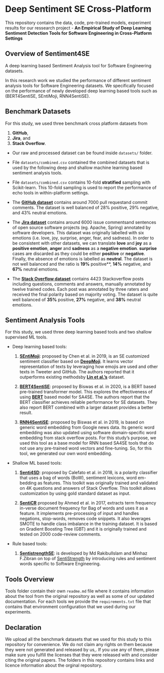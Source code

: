 # Deep Sentiment SE Cross-Platform

This repository contains the data, code, pre-trained models, experiment results for our ressearch project - **An Empirical Study of Deep Learning Sentiment Detection Tools for Software Engineering in Cross-Platform Settings** 

## Overview of Sentiment4SE
A deep learning based Sentiment Analysis tool for Software Engineering datasets.

In this research work we studied the performance of different sentiment analysis tools for Software Engineering datasets. We specifically focused on the performance
of newly developed deep learning based tools such as (BERT4SentiSE, SEntiMoji, RNN4SentiSE).

## Benchmark Datasets
For this study, we used three benchmark cross platform datasets from 
1. **GitHub**, 
2. **Jira**, and 
3. **Stack Overflow**. 

- Our raw and processed dataset can be found inside <code>datasets/</code> folder. 
- File <code>datasets/combined.csv</code> contained the combined datasets that is used by the following deep and shallow machine learning based sentiment analysis tools. 
- File  <code>datasets/combined.csv</code> contains 10-fold **stratified** sampling with Scikit-learn. This 10-fold sampling is used to report the performance of echo tools in within-platform settings.

- The **[GitHub dataset](https://dl.acm.org/doi/abs/10.1145/3379597.3387446?casa_token=IVm2ckwP7tkAAAAA%3AiI5wI10i1PLqO39hFeWZgN1PcXNrDOUO61cbVuglZcAAm9uY9WkWngpiN9fmPsrhNb5FVasPGjDPtg)** contains around 7000 pull requestand commit comments. The  dataset is well balanced of 28% positive, 29% negative, and 43% neutral emotions.

- The **[Jira dataset]()** contains around 6000 issue commentsand sentences of open source software projects (eg. Apache, Spring) annotated by software developers. This dataset was originally labelled with six emotions (i.e. love, joy, surprise, anger, fear, and sadness). In order to be consistent with other datasets, we can translate **love** and **joy** as a **positive emotion**, **anger** and **sadness** as a **negative emotion**. **surprise** cases are discarded as they could be either **positive** or **negative**.  Finally, the absence of emotions is labelled as **neutral**.  The  dataset is  not  well  balanced and the ratio is  **19%**  positive**,  **14%** negative, and **67%** neutral emotions.

- The **[Stack Overflow dataset](https://github.com/collab-uniba/Senti4SD)** contains  4423  Stackoverflow  posts  including  questions,  comments  and  answers, manually  annotated  by  twelve  trained  codes.  Each  post  was annotated by three raters and received the final polarity based on  majority  voting.  The  dataset  is  quite  well  balanced of  **35%** positive,  **27%**  negative, and **38%**  neutral  emotions.  

## Sentiment Analysis Tools
For this study, we used three deep learning based tools and two shallow supervised ML tools.

- Deep learning based tools:
  1. **[SEntiMoji](https://dl.acm.org/doi/abs/10.1145/3338906.3338977?casa_token=JvLUZ9UaM-MAAAAA%3AaX4Xio8roPclBdjeTgfKQ0pHqCr4vZxo3lMxcSW6SbWIYkxba6hjc9534BRBfZqaz09xUuFGzf869A)**: proposed by Chen et al. in 2019, is an  SE customized  sentiment  classifier  based  on  **[DeepMoji](https://arxiv.org/abs/1708.00524)**. It learns vector representation of texts by leveraging how emojis  are  used  and  other  texts  in  Tweeter  and  GitHub. The authors reported that it outperforms existing methodsby **[Lin et al.’s](https://sentiment-se.github.io/replication.zip)** dataset.
  
  2. **[BERT4SentiSE](https://ieeexplore.ieee.org/document/9240599)**: proposed by Biswas et al. in 2020, is a BERT based pre-trained transformer model. This  explores  the effectiveness  of  using  **[BERT](https://arxiv.org/pdf/1810.04805.pdf&usg=ALkJrhhzxlCL6yTht2BRmH9atgvKFxHsxQ)**  based  model  for  SA4SE.  The  authors  report  that the BERT classifier achieves reliable performance for SE datasets. They also report BERT combined with a larger dataset provides a better result.

  3. **[RNN4SentiSE](https://2019.msrconf.org/details/msr-2019-papers/22/Exploring-Word-Embedding-Techniques-to-Improve-Sentiment-Analysis-of-Software-Enginee)**: proposed by Biswas et al. in 2019,  is  based  on  generic  word embedding  from  Google  news  data.  Its  generic  word embedding  was  also  updated  using  software  domain-specific word embedding from stack overflow posts. For this study’s purpose, we  used this tool as a base model for  RNN  based  SA4SE  tools  that  do  not  use  any  pre-trained  word  vectors  and  fine-tuning.  So,  for  this  tool, we generated our own word embedding.

- Shallow ML based tools:
  1. **[Senti4SD](https://link.springer.com/article/10.1007/s10664-017-9546-9)**: proposed by Calefato et al. in 2018,  is  a  polarity  classifier  that uses  a  bag  of  words  (BoW),  sentiment  lexicons,  word  em-bedding  as  features.  This  toolkit  was  originally  trained  and validated on 4K questions and answers of Stack Overflow. This toolkit allows customization by using gold standard dataset as input.
   
  2. **[SentiCR](https://ieeexplore.ieee.org/document/8115623)** proposed by Ahmed et al. in 2017,  extracts  term  frequency  in-verse  document  frequency  for  Bag  of  words  and  uses  it  as a  feature.  It  implements  pre-processing  of  input  and  handles negations, stop-words, removes code snippets. It also leverages SMOTE  to  handle  class  imbalance  in  the  training  dataset.  It is based on Gradient Boosting Tree (GBT) and it is originally trained and tested on 2000 code-review comments.

- Rule based tools:
  1. **[SentistrengthSE](https://doi.org/10.1016/j.jss.2018.08.030)**: is developed by Md RakibulIslam and Minhaz F.Zibran on top of [SentiStrength](https://doi.org/10.1002/asi.21416) by introducing rules and sentiment words specific to Software Engineering. 
  

## Tools Overview
Tools folder contain their own `readme.md` file where it contains information about the tool from the original repository as well as some of our updated documentation. For each tools we provide the `requirements.txt` file that contains that environment configuration that we used during our experiments.


<!-- - Folder **[cross_platform](https://github.com/al-alamin/Sentiment4SE/tree/main/cross_platform)** contains the complete set of dataset, codes, executable python files, results etc. of our research work. **Final output folder contains the prediction of 6 classifiers and our error categorization.**
- bert4sentise
- Folder **[rnn4sentise](https://github.com/al-alamin/Sentiment4SE/tree/main/rnn4sentise)** contains the complete replication package of **[RNN4SentiSE](https://www.dropbox.com/sh/0dzw55rqo7e6k2g/AACObtrRwBBUcrY_Xo3IOcDXa/Dataset/Lin%20et%20al%20-%20ICSE%202018?dl=0&preview=StackOverflow_Original.csv&subfolder_nav_tracking=1)** and components like dataset, executable pyhon files, our customization for the study and our requiremnts.txt with the tools' environment configuration.
- Folder **[senti4sd](https://github.com/al-alamin/Sentiment4SE/tree/main/senti4sd)** contains the complete replication package of **[Senti4SD](https://github.com/collab-uniba/Senti4SD)** and components like dataset, executable pyhon files, our customization for the study and our requiremnts.txt with the tools' environment configuration.
- Folder **[senticr](https://github.com/al-alamin/Sentiment4SE/tree/main/senticr)** contains the complete replication package of **[SentiCR](https://github.com/senticr/SentiCR/)** and components like dataset, executable pyhon files, our customization for the study and our requiremnts.txt with the tools' environment configuration.
- Folder **[sentimoji](https://github.com/al-alamin/Sentiment4SE/tree/main/sentimoji)** contains the complete replication package of **[SEntiMoji](https://github.com/SEntiMoji/SEntiMoji)** and components like dataset, executable pyhon files, our customization for the study and our requiremnts.txt with the tools' environment configuration.
- sentisead -->

<!-- ## Our study result -->



## Declaration
We upload all the benchmark datasets that we used for this study to this repository for convenience.  We do not claim any rights on them because they were not generated and released by us,. If you use any of them, please make sure you fulfill the licenses that they were released with and consider citing the original papers. The folders in this repository contains links and licence information about the orginal repository.


<!-- ## License
This code is licensed under the MIT license (https://mit-license.org). -->



<!-- # More description about the tools we used and our results will be added later. -->
